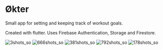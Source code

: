 # Økter

Small app for setting and keeping track of workout goals.

Created with flutter. Uses Firebase Authentication, Storage and Firestore.

![3shots_so](https://github.com/user-attachments/assets/6a58dffb-e916-42cf-b31f-4e6c737862d3)
![666shots_so](https://github.com/user-attachments/assets/382c6cb9-e00c-457d-ade3-83dfdcd4dae9)
![381shots_so](https://github.com/user-attachments/assets/71e81d9e-1393-444e-a3c2-986fa1bf9d9a)
![792shots_so](https://github.com/user-attachments/assets/1aa975c8-d488-4478-874d-9e21c7caf12a)
![178shots_so](https://github.com/user-attachments/assets/302c143c-0e5e-47dc-a6ae-c25167ea957a)
